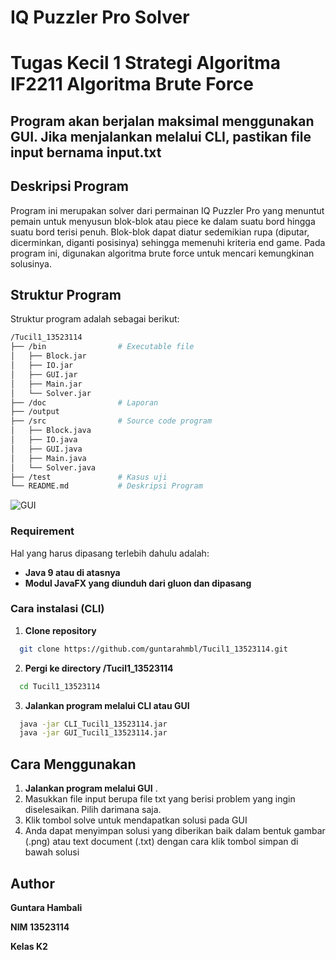 #  IQ Puzzler Pro Solver
# Tugas Kecil 1 Strategi Algoritma IF2211 Algoritma Brute Force
## **Program akan berjalan maksimal menggunakan GUI. Jika menjalankan melalui CLI, pastikan file input bernama input.txt**
## Deskripsi Program
Program ini merupakan solver dari permainan IQ Puzzler Pro yang menuntut pemain untuk menyusun blok-blok atau piece ke dalam suatu bord hingga suatu bord terisi penuh.
Blok-blok dapat diatur sedemikian rupa (diputar, dicerminkan, diganti posisinya) sehingga memenuhi kriteria end game. Pada program ini, digunakan algoritma brute force
untuk mencari kemungkinan solusinya.

##  Struktur Program
Struktur program adalah sebagai berikut:
```sh
/Tucil1_13523114
├── /bin                # Executable file
│   ├── Block.jar    
│   ├── IO.jar
│   ├── GUI.jar       
│   ├── Main.jar    
│   └── Solver.jar    
├── /doc                # Laporan
├── /output             
├── /src                # Source code program
│   ├── Block.java     
│   ├── IO.java   
│   ├── GUI.java     
│   ├── Main.java      
│   └── Solver.java
├── /test               # Kasus uji
└── README.md           # Deskripsi Program
```
![GUI](https://github.com/user-attachments/assets/291cab18-599a-4734-a492-f22657b237c9)
### Requirement
Hal yang harus dipasang terlebih dahulu adalah:
- **Java 9 atau di atasnya**
- **Modul JavaFX yang diunduh dari gluon dan dipasang**

### Cara instalasi (CLI)
1. **Clone repository**

```bash
  git clone https://github.com/guntarahmbl/Tucil1_13523114.git
```

2. **Pergi ke directory /Tucil1_13523114**

```bash
  cd Tucil1_13523114
```

3. **Jalankan program melalui CLI atau GUI**

```bash
  java -jar CLI_Tucil1_13523114.jar 
  java -jar GUI_Tucil1_13523114.jar 
```

## **Cara Menggunakan**

1. **Jalankan program melalui GUI** .
2. Masukkan file input berupa file txt yang berisi problem yang ingin diselesaikan. Pilih darimana saja.
3. Klik tombol solve untuk mendapatkan solusi pada GUI
4. Anda dapat menyimpan solusi yang diberikan baik dalam bentuk gambar (.png) atau text document (.txt) dengan cara klik tombol simpan di bawah solusi

## **Author**
**Guntara Hambali**

**NIM 13523114**

**Kelas K2**